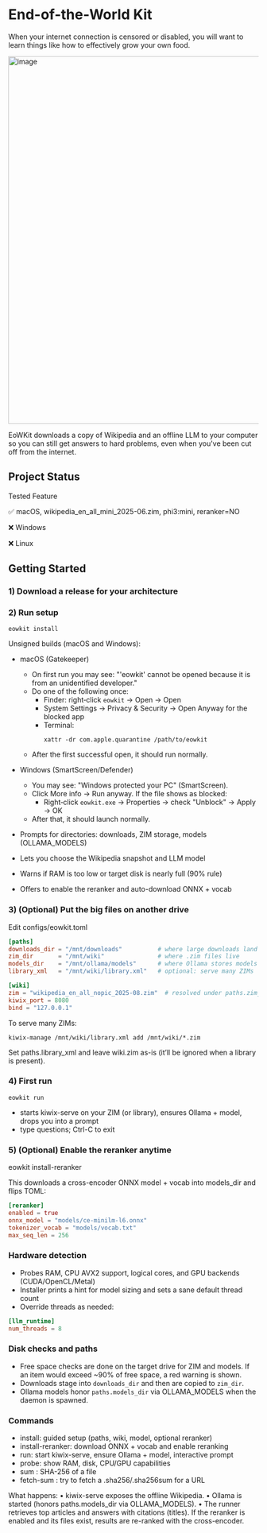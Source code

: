 # End-of-the-World Kit
When your internet connection is censored or disabled, you will want to learn things like how to effectively grow your own food.

<img width="1170" height="740" alt="image" src="https://github.com/user-attachments/assets/fcc20dd4-dea8-4090-b586-b4d5b107c559" />

EoWKit downloads a copy of Wikipedia and an offline LLM to your computer so you can still get answers to hard problems, even when you've been cut off from the internet.

## Project Status

Tested  Feature

✅  macOS, wikipedia_en_all_mini_2025-06.zim, phi3:mini, reranker=NO

❌  Windows

❌  Linux

## Getting Started

### 1) Download a release for your architecture
### 2) Run setup
```
eowkit install
```

Unsigned builds (macOS and Windows):

- macOS (Gatekeeper)
  - On first run you may see: "'eowkit' cannot be opened because it is from an unidentified developer."
  - Do one of the following once:
    - Finder: right‑click `eowkit` → Open → Open
    - System Settings → Privacy & Security → Open Anyway for the blocked app
    - Terminal:
      ```
      xattr -dr com.apple.quarantine /path/to/eowkit
      ```
  - After the first successful open, it should run normally.

- Windows (SmartScreen/Defender)
  - You may see: "Windows protected your PC" (SmartScreen).
  - Click More info → Run anyway. If the file shows as blocked:
    - Right‑click `eowkit.exe` → Properties → check "Unblock" → Apply → OK
  - After that, it should launch normally.

- Prompts for directories: downloads, ZIM storage, models (OLLAMA_MODELS)
- Lets you choose the Wikipedia snapshot and LLM model
- Warns if RAM is too low or target disk is nearly full (90% rule)
- Offers to enable the reranker and auto-download ONNX + vocab

### 3) (Optional) Put the big files on another drive

Edit configs/eowkit.toml
```toml
[paths]
downloads_dir = "/mnt/downloads"          # where large downloads land
zim_dir       = "/mnt/wiki"               # where .zim files live
models_dir    = "/mnt/ollama/models"      # where Ollama stores models
library_xml   = "/mnt/wiki/library.xml"   # optional: serve many ZIMs

[wiki]
zim = "wikipedia_en_all_nopic_2025-08.zim"  # resolved under paths.zim_dir
kiwix_port = 8080
bind = "127.0.0.1"
```
To serve many ZIMs:
```
kiwix-manage /mnt/wiki/library.xml add /mnt/wiki/*.zim
```

Set paths.library_xml and leave wiki.zim as-is (it’ll be ignored when a library is present).

### 4) First run
```
eowkit run
```
- starts kiwix-serve on your ZIM (or library), ensures Ollama + model, drops you into a prompt
- type questions; Ctrl-C to exit

### 5) (Optional) Enable the reranker anytime

eowkit install-reranker

This downloads a cross-encoder ONNX model + vocab into models_dir and flips TOML:

```toml
[reranker]
enabled = true
onnx_model = "models/ce-minilm-l6.onnx"
tokenizer_vocab = "models/vocab.txt"
max_seq_len = 256
```

### Hardware detection
- Probes RAM, CPU AVX2 support, logical cores, and GPU backends (CUDA/OpenCL/Metal)
- Installer prints a hint for model sizing and sets a sane default thread count
- Override threads as needed:

```toml
[llm_runtime]
num_threads = 8
```

### Disk checks and paths
- Free space checks are done on the target drive for ZIM and models. If an item would exceed ~90% of free space, a red warning is shown.
- Downloads stage into `downloads_dir` and then are copied to `zim_dir`.
- Ollama models honor `paths.models_dir` via OLLAMA_MODELS when the daemon is spawned.

### Commands
- install: guided setup (paths, wiki, model, optional reranker)
- install-reranker: download ONNX + vocab and enable reranking
- run: start kiwix-serve, ensure Ollama + model, interactive prompt
- probe: show RAM, disk, CPU/GPU capabilities
- sum <path>: SHA-256 of a file
- fetch-sum <url>: try to fetch a .sha256/.sha256sum for a URL

What happens:
	•	kiwix-serve exposes the offline Wikipedia.
	•	Ollama is started (honors paths.models_dir via OLLAMA_MODELS).
	•	The runner retrieves top articles and answers with citations (titles). If the reranker is enabled and its files exist, results are re-ranked with the cross-encoder.
